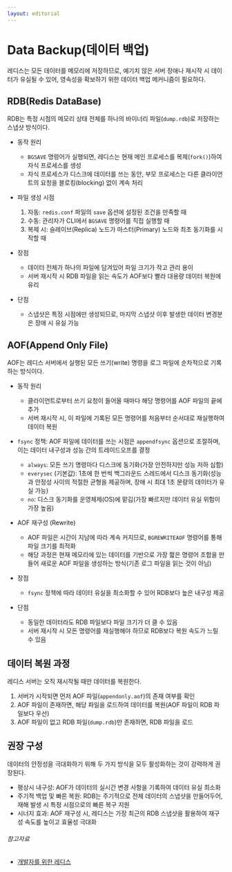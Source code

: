 ```yaml
---
layout: editorial
---
```


# Data Backup(데이터 백업)

레디스는 모든 데이터를 메모리에 저장하므로, 예기치 않은 서버 장애나 재시작 시 데이터가 유실될 수 있어, 영속성을 확보하기 위한 데이터 백업 메커니즘이 필요하다.

## RDB(Redis DataBase)

RDB는 특정 시점의 메모리 상태 전체를 하나의 바이너리 파일(`dump.rdb`)로 저장하는 스냅샷 방식이다.

- 동작 원리
    - `BGSAVE` 명령어가 실행되면, 레디스는 현재 메인 프로세스를 복제(`fork()`)하여 자식 프로세스를 생성
    - 자식 프로세스가 디스크에 데이터를 쓰는 동안, 부모 프로세스는 다른 클라이언트의 요청을 블로킹(blocking) 없이 계속 처리
- 파일 생성 시점
    1. 자동: `redis.conf` 파일의 `save` 옵션에 설정된 조건을 만족할 때
    2. 수동: 관리자가 CLI에서 `BGSAVE` 명령어를 직접 실행할 때
    3. 복제 시: 슬레이브(Replica) 노드가 마스터(Primary) 노드와 최초 동기화를 시작할 때

- 장점
    - 데이터 전체가 하나의 파일에 담겨있어 파일 크기가 작고 관리 용이
    - 서버 재시작 시 RDB 파일을 읽는 속도가 AOF보다 빨라 대용량 데이터 복원에 유리
- 단점
    - 스냅샷은 특정 시점에만 생성되므로, 마지막 스냅샷 이후 발생한 데이터 변경분은 장애 시 유실 가능

## AOF(Append Only File)

AOF는 레디스 서버에서 실행된 모든 쓰기(write) 명령을 로그 파일에 순차적으로 기록하는 방식이다.

- 동작 원리
    - 클라이언트로부터 쓰기 요청이 들어올 때마다 해당 명령어를 AOF 파일의 끝에 추가
    - 서버 재시작 시, 이 파일에 기록된 모든 명령어를 처음부터 순서대로 재실행하여 데이터 복원
- `fsync` 정책: AOF 파일에 데이터를 쓰는 시점은 `appendfsync` 옵션으로 조절하며, 이는 데이터 내구성과 성능 간의 트레이드오프를 결정
    - `always`: 모든 쓰기 명령마다 디스크에 동기화(가장 안전하지만 성능 저하 심함)
    - `everysec` (기본값): 1초에 한 번씩 백그라운드 스레드에서 디스크 동기화(성능과 안정성 사이의 적절한 균형을 제공하며, 장애 시 최대 1초 분량의 데이터가 유실 가능)
    - `no`: 디스크 동기화를 운영체제(OS)에 맡김(가장 빠르지만 데이터 유실 위험이 가장 높음)
- AOF 재구성 (Rewrite)
    - AOF 파일은 시간이 지남에 따라 계속 커지므로, `BGREWRITEAOF` 명령어를 통해 파일 크기를 최적화
    - 해당 과정은 현재 메모리에 있는 데이터를 기반으로 가장 짧은 명령어 조합을 만들어 새로운 AOF 파일을 생성하는 방식(기존 로그 파일을 읽는 것이 아님)

- 장점
    - `fsync` 정책에 따라 데이터 유실을 최소화할 수 있어 RDB보다 높은 내구성 제공
- 단점
    - 동일한 데이터라도 RDB 파일보다 파일 크기가 더 클 수 있음
    - 서버 재시작 시 모든 명령어를 재실행해야 하므로 RDB보다 복원 속도가 느릴 수 있음

## 데이터 복원 과정

레디스 서버는 오직 재시작될 때만 데이터를 복원한다.

1. 서버가 시작되면 먼저 AOF 파일(`appendonly.aof`)의 존재 여부를 확인
2. AOF 파일이 존재하면, 해당 파일을 로드하여 데이터를 복원(AOF 파일이 RDB 파일보다 우선)
3. AOF 파일이 없고 RDB 파일(`dump.rdb`)만 존재하면, RDB 파일을 로드

## 권장 구성

데이터의 안정성을 극대화하기 위해 두 가지 방식을 모두 활성화하는 것이 강력하게 권장된다.

- 평상시 내구성: AOF가 데이터의 실시간 변경 사항을 기록하여 데이터 유실 최소화
- 주기적 백업 및 빠른 복원: RDB는 주기적으로 전체 데이터의 스냅샷을 만들어두어, 재해 발생 시 특정 시점으로의 빠른 복구 지원
- 시너지 효과: AOF 재구성 시, 레디스는 가장 최근의 RDB 스냅샷을 활용하여 재구성 속도를 높이고 효율성 극대화

###### 참고자료

- [개발자를 위한 레디스](https://kobic.net/book/bookInfo/view.do?isbn=9791161757926)
